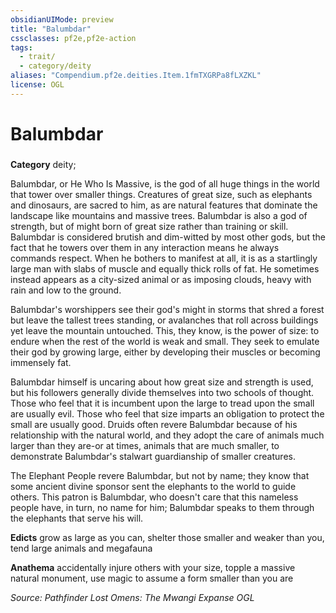 ```yaml
---
obsidianUIMode: preview
title: "Balumbdar"
cssclasses: pf2e,pf2e-action
tags:
  - trait/
  - category/deity
aliases: "Compendium.pf2e.deities.Item.1fmTXGRPa8fLXZKL"
license: OGL
---
```

# Balumbdar

### 

**Category** deity; 




Balumbdar, or He Who Is Massive, is the god of all huge things in the world that tower over smaller things. Creatures of great size, such as elephants and dinosaurs, are sacred to him, as are natural features that dominate the landscape like mountains and massive trees. Balumbdar is also a god of strength, but of might born of great size rather than training or skill. Balumbdar is considered brutish and dim-witted by most other gods, but the fact that he towers over them in any interaction means he always commands respect. When he bothers to manifest at all, it is as a startlingly large man with slabs of muscle and equally thick rolls of fat. He sometimes instead appears as a city-sized animal or as imposing clouds, heavy with rain and low to the ground.

Balumbdar's worshippers see their god's might in storms that shred a forest but leave the tallest trees standing, or avalanches that roll across buildings yet leave the mountain untouched. This, they know, is the power of size: to endure when the rest of the world is weak and small. They seek to emulate their god by growing large, either by developing their muscles or becoming immensely fat.

Balumbdar himself is uncaring about how great size and strength is used, but his followers generally divide themselves into two schools of thought. Those who feel that it is incumbent upon the large to tread upon the small are usually evil. Those who feel that size imparts an obligation to protect the small are usually good. Druids often revere Balumbdar because of his relationship with the natural world, and they adopt the care of animals much larger than they are-or at times, animals that are much smaller, to demonstrate Balumbdar's stalwart guardianship of smaller creatures.

The Elephant People revere Balumbdar, but not by name; they know that some ancient divine sponsor sent the elephants to the world to guide others. This patron is Balumbdar, who doesn't care that this nameless people have, in turn, no name for him; Balumbdar speaks to them through the elephants that serve his will.

**Edicts** grow as large as you can, shelter those smaller and weaker than you, tend large animals and megafauna

**Anathema** accidentally injure others with your size, topple a massive natural monument, use magic to assume a form smaller than you are

*Source: Pathfinder Lost Omens: The Mwangi Expanse*
*OGL*